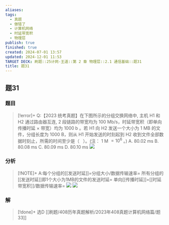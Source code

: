 ```yaml
---
aliases: 
tags:
  - 真题
  - 做错了
  - 计算机网络
  - 时延带宽积
  - 物理层
publish: true
finished: true
created: 2024-07-01 13:57
updated: 2024-12-01 11:53
TARGET DECK: 刷题::25计网-王道::第 2 章 物理层::2.1 通信基础::题31
title: 题31
---
```

## 题31  
### 题目
> [!error]+
> Q:【2023 统考真题】在下图所示的分组交换网络中, 主机 H1 和 H2 通过路由器互连, 2 段链路的带宽均为 ${100}$ Mb/s，时延带宽积（即单向传播时延 $\times$ 带宽）均为 ${1000}\mathrm{\;b}$ 。若 H1 向 H2 发送一个大小为 $1$ MB 的文件，分组长度为 ${1000}$ B，则从 H1 开始发送的时刻起到 H2 收到文件全部数据时刻止，所需的时间至少是（ $\;$ ）。(注： $1$ M $= {10}^{6}$ 。)
> A. ${80.02}\mathrm{\;{ms}}$ B. ${80.08}\mathrm{\;{ms}}$ C. ${80.09}\mathrm{\;{ms}}$ D. ${80.10}\mathrm{\;{ms}}$
> ![](https://img.hwenyi.tech/202406021136364.webp)
### 分析
> [!NOTE]+
> A:每个分组的[[发送时延]]=分组大小/数据传输速率=
> 所有分组的[[发送时延]]即1个大小为1MB的文件的发送时延=
> 单向[[传播时延]]=[[时延带宽积]]/数据传输速率=
> ![](https://img.hwenyi.tech/202407200200116.webp)
> ![](https://img.hwenyi.tech/202407200200015.webp)
### 解
> [!done]+
> 选D
> [[刷题/408历年真题解析/2023年408真题计算机网络篇/题33]]
